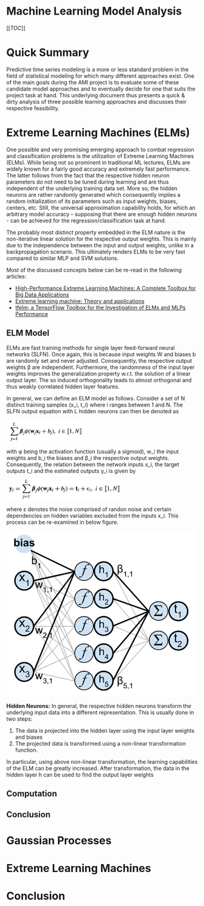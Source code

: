 # Machine Learning Model Analysis
[[_TOC_]]

# Quick Summary
Predictive time series modeling is a more or less standard problem in the field of statistical modeling for which many different approaches exist. One of the main goals during the AMI project is to evaluate some of these candidate model approaches and to eventually decide for one that suits the project task at hand. This underlying document thus presents a quick & dirty analysis of three possible learning approaches and discusses their respective feasibility.  

# Extreme Learning Machines (ELMs)

One possible and very promising emerging approach to combat regression and classification problems is the utilization of Extreme Learning Machines (ELMs). While being not so prominent in traditional ML lectures, ELMs are widely known for a fairly good accuracy and extremely fast performance. The latter follows from the fact that the respective hidden neuron parameters do not need to be tuned during learning and are thus independent of the underlying training data set. More so, the hidden neurons are rather randomly generated which consequently implies a random initialization of its parameters such as input weights, biases, centers, etc. Still, the universal approximation capability holds, for which an arbitrary model accuracy - supposing that there are enough hidden neurons - can be achieved for the regression/classification task at hand.

The probably most distinct property embedded in the ELM nature is the non-iterative linear solution for the respective output weights. This is mainly due to the independence between the input and output weights, unlike in a backpropagation scenario. This ultimately renders ELMs to be very fast compared to similar MLP and SVM solutions. 

Most of the discussed concepts below can be re-read in the following articles: 
* [High-Performance Extreme Learning Machines:
A Complete Toolbox for Big Data Applications](https://ieeexplore.ieee.org/stamp/stamp.jsp?arnumber=7140733) 
* [Extreme learning machine: Theory and applications](http://www.di.unito.it/~cancelli/retineu11_12/ELM-NC-2006.pdf) 
* [tfelm: a TensorFlow Toolbox for the Investigation of ELMs and
MLPs Performance](https://csce.ucmss.com/cr/books/2018/LFS/CSREA2018/ICA4128.pdf) 

## ELM Model
ELMs are fast training methods for single layer feed-forward neural networks (SLFN). Once again, this is because input weights W and biases b are randomly set and never adjusted. Consequently, the respective output weights β are independent. Furthermore, the randomness of the input layer weights improves the generalization property w.r.t. the solution of a linear output layer. The so induced orthogonality leads to almost orthogonal and thus weakly correlated hidden layer features. 

In general, we can define an ELM model as follows. Consider a set of N distinct training samples (x_i, t_i) where i ranges between 1 and N. The SLFN output equation with L hidden neurons can then be denoted as

<img src="/documentation/Machine Learning Models/images/SLFN_output.png" alt="SLFN Output Equation" width="200"/>

with φ being the activation function (usually a sigmoid), w_i the input weights and b_i the biases and β_i the respective output weights. Consequently, the relation between the network inputs x_i, the target outputs t_i and the estimated outputs y_i is given by

<img src="/documentation/Machine Learning Models/images/estimated_output.png" alt="Estimated Model Output" width="300"/>

where ε denotes the noise comprised of randon noise and certain dependencies on hidden variables excluded from the inputs x_i. This process can be re-examined in below figure.

<img src="/documentation/Machine Learning Models/images/SLFN_process.png" alt="ELM SLFN Process" width="500"/>


**Hidden Neurons:**
In general, the respective hidden neurons transform the underlying input data into a different representation. This is usually done in two steps:
1) The data is projected into the hidden layer using the input layer weights and biases
2) The projected data is transformed using a non-linear transformation function. 

In particular, using above non-linear transformation, the learning capabilities of the ELM can be greatly increased. After transformation, the data in the hidden layer h can be used to find the output layer weights


## Computation

## Conclusion

# Gaussian Processes

# Extreme Learning Machines

# Conclusion
